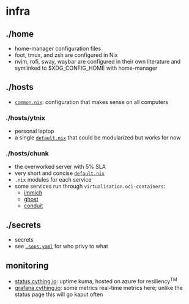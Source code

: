 # infra
## ./home
- home-manager configuration files
- foot, tmux, and zsh are configured in Nix
- nvim, rofi, sway, waybar are configured in their own literature and symlinked to $XDG_CONFIG_HOME with home-manager

## ./hosts
- [`common.nix`](hosts/common.nix): configuration that makes sense on all computers
### ./hosts/ytnix
- personal laptop
- a single [`default.nix`](hosts/ytnix/default.nix) that could be modularized but works for now

### ./hosts/chunk
- the overworked server with 5% SLA
- very short and concise [`default.nix`](hosts/chunk/default.nix)
- `.nix` modules for each service
- some services run through `virtualisation.oci-containers`:
    - [immich](hosts/chunk/immich.nix)
    - [ghost](hosts/chunk/ghost.nix)
    - [conduit](hosts/chunk/conduit.nix)

## ./secrets
- secrets
- see [`.sops.yaml`](.sops.yaml) for who privy to what

## monitoring
- [status.cything.io](https://status.cything.io/): uptime kuma, hosted on azure for resiliency<sup>TM</sup>
- [grafana.cything.io](https://grafana.cything.io/): some metrics real-time metrics here; unlike the status page this will go kaput often